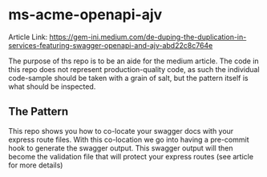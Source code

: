 # ms-acme-openapi-ajv

Article Link:
https://gem-ini.medium.com/de-duping-the-duplication-in-services-featuring-swagger-openapi-and-ajv-abd22c8c764e


The purpose of ths repo is to be an aide for the medium article. The code in
this repo does not represent production-quality code, as such the individual
code-sample should be taken with a grain of salt, but the pattern itself is
what should be inspected.

## The Pattern

This repo shows you how to co-locate your swagger docs with your express route
files. With this co-location we go into having a pre-commit hook to generate
the swagger output. This swagger output will then become the validation file
that will protect your express routes (see article for more details)
